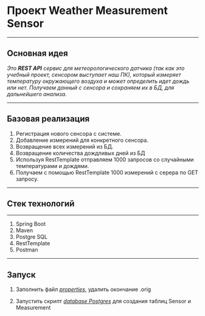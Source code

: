 # Проект Weather Measurement Sensor 
***
## Основная идея ##


*Это ***REST API*** сервис для метеорологического датчика (так как это учебный проект, сенсором выступает наш ПК), который измеряет температуру окружающего воздуха и может определить идет дождь или нет.
Получаем данный с сенсора и сохраняем их в БД, для дальнейшего анализа.*
***
## Базовая реализация
1. Регистрация нового сенсора с системе.
2. Добавление измерений для конкретного сенсора.
3. Возвращение всех измерений из БД.
4. Возвращение количества дождливых дней из БД
5. Используя RestTemplate отправляем 1000 запросов со случайными температурами и дождями.
6. Получаем с помощью RestTemplate 1000 измерений с серера по GET запросу.
***
## Стек технологий
***
1. Spring Boot
2. Maven
3. Postgre SQL
4. RestTemplate
5. Postman
***
## Запуск
 1. Заполнить файл [*properties*](https://github.com/FattAkvarium/Weather-Measurement-Sensor/blob/master/src/main/resources/application.properties.orig), удалить окончание .orig


 2. Запустить скрипт [*database Postgres*](https://github.com/FattAkvarium/Weather-Measurement-Sensor/blob/master/src/main/resources/database.properties.orig) для создания таблиц Sensor и Measurement

